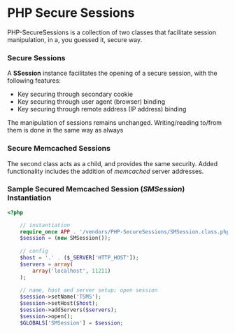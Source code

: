 PHP Secure Sessions
===

PHP-SecureSessions is a collection of two classes that facilitate session
manipulation, in a, you guessed it, secure way.

### Secure Sessions
A **SSession** instance facilitates the opening of a secure session, with the
following features:

 - Key securing through secondary cookie
 - Key securing through user agent (browser) binding
 - Key securing through remote address (IP address) binding

The manipulation of sessions remains unchanged. Writing/reading to/from them is
done in the same way as always

### Secure Memcached Sessions
The second class acts as a child, and provides the same security. Added
functionality includes the addition of *memcached* server addresses.

### Sample Secured Memcached Session (*SMSession*) Instantiation

``` php
<?php

    // instantiation
    require_once APP . '/vendors/PHP-SecureSessions/SMSession.class.php';
    $session = (new SMSession());
    
    // config
    $host = '.' . ($_SERVER['HTTP_HOST']);
    $servers = array(
        array('localhost', 11211)
    );
    
    // name, host and server setup; open session
    $session->setName('TSMS');
    $session->setHost($host);
    $session->addServers($servers);
    $session->open();
    $GLOBALS['SMSession'] = $session;

```
